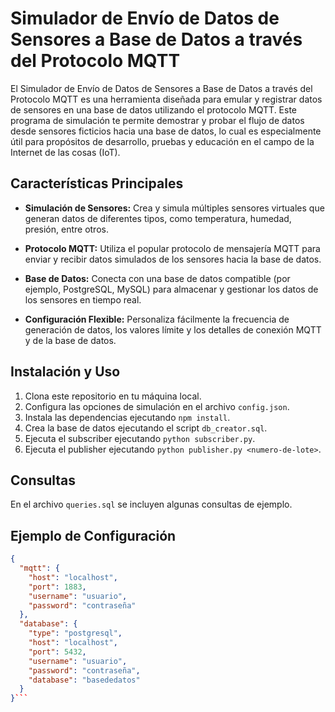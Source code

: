 # Simulador de Envío de Datos de Sensores a Base de Datos a través del Protocolo MQTT

El Simulador de Envío de Datos de Sensores a Base de Datos a través del Protocolo MQTT es una herramienta diseñada para emular y registrar datos de sensores en una base de datos utilizando el protocolo MQTT. Este programa de simulación te permite demostrar y probar el flujo de datos desde sensores ficticios hacia una base de datos, lo cual es especialmente útil para propósitos de desarrollo, pruebas y educación en el campo de la Internet de las cosas (IoT).

## Características Principales

- **Simulación de Sensores:** Crea y simula múltiples sensores virtuales que generan datos de diferentes tipos, como temperatura, humedad, presión, entre otros.

- **Protocolo MQTT:** Utiliza el popular protocolo de mensajería MQTT para enviar y recibir datos simulados de los sensores hacia la base de datos.

- **Base de Datos:** Conecta con una base de datos compatible (por ejemplo, PostgreSQL, MySQL) para almacenar y gestionar los datos de los sensores en tiempo real.

- **Configuración Flexible:** Personaliza fácilmente la frecuencia de generación de datos, los valores límite y los detalles de conexión MQTT y de la base de datos.

## Instalación y Uso

1. Clona este repositorio en tu máquina local.
2. Configura las opciones de simulación en el archivo `config.json`.
3. Instala las dependencias ejecutando `npm install`.
4. Crea la base de datos ejecutando el script `db_creator.sql`.
5. Ejecuta el subscriber ejecutando `python subscriber.py`.
6. Ejecuta el publisher ejecutando `python publisher.py <numero-de-lote>`.

## Consultas

En el archivo `queries.sql` se incluyen algunas consultas de ejemplo.

## Ejemplo de Configuración

```json
{
  "mqtt": {
    "host": "localhost",
    "port": 1883,
    "username": "usuario",
    "password": "contraseña"
  },
  "database": {
    "type": "postgresql",
    "host": "localhost",
    "port": 5432,
    "username": "usuario",
    "password": "contraseña",
    "database": "basededatos"
  }
}```
